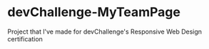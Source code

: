 # devChallenge-MyTeamPage
Project that l've made for devChallenge's Responsive Web Design certification
